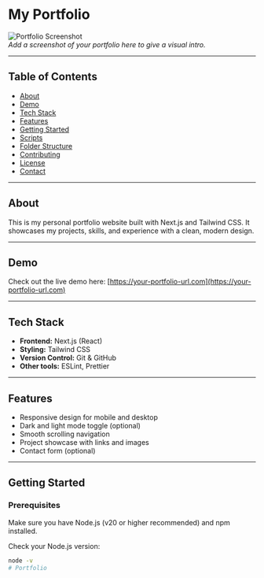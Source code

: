 # My Portfolio

![Portfolio Screenshot](./public/portfolio-screenshot.png)  
*Add a screenshot of your portfolio here to give a visual intro.*

---

## Table of Contents

- [About](#about)  
- [Demo](#demo)  
- [Tech Stack](#tech-stack)  
- [Features](#features)  
- [Getting Started](#getting-started)  
- [Scripts](#scripts)  
- [Folder Structure](#folder-structure)  
- [Contributing](#contributing)  
- [License](#license)  
- [Contact](#contact)  

---

## About

This is my personal portfolio website built with Next.js and Tailwind CSS. It showcases my projects, skills, and experience with a clean, modern design.

---

## Demo

Check out the live demo here: [https://your-portfolio-url.com](https://your-portfolio-url.com)

---

## Tech Stack

- **Frontend:** Next.js (React)  
- **Styling:** Tailwind CSS  
- **Version Control:** Git & GitHub  
- **Other tools:** ESLint, Prettier

---

## Features

- Responsive design for mobile and desktop  
- Dark and light mode toggle (optional)  
- Smooth scrolling navigation  
- Project showcase with links and images  
- Contact form (optional)

---

## Getting Started

### Prerequisites

Make sure you have Node.js (v20 or higher recommended) and npm installed.

Check your Node.js version:

```bash
node -v
# Portfolio
